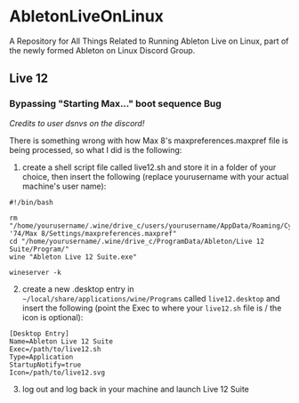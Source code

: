 # AbletonLiveOnLinux
A Repository for All Things Related to Running Ableton Live on Linux, part of the newly formed Ableton on Linux Discord Group.

## Live 12
### Bypassing "Starting Max..." boot sequence Bug
*Credits to user dsnvs on the discord!*

There is something wrong with how Max 8's maxpreferences.maxpref file is being processed, so what I did is the following:

1. create a shell script file called live12.sh and store it in a folder of your choice, then insert the following (replace yourusername with your actual machine's user name):
```
#!/bin/bash

rm "/home/yourusername/.wine/drive_c/users/yourusername/AppData/Roaming/Cycling '74/Max 8/Settings/maxpreferences.maxpref"
cd "/home/yourusername/.wine/drive_c/ProgramData/Ableton/Live 12 Suite/Program/"
wine "Ableton Live 12 Suite.exe"

wineserver -k
```

2. create a new .desktop entry in `~/local/share/applications/wine/Programs` called `live12.desktop` and insert the following (point the Exec to where your `live12.sh` file is / the icon is optional):
```
[Desktop Entry]
Name=Ableton Live 12 Suite
Exec=/path/to/live12.sh
Type=Application
StartupNotify=true
Icon=/path/to/live12.svg
```

3. log out and log back in your machine and launch Live 12 Suite